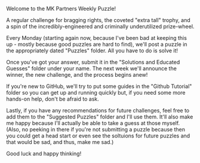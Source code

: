 Welcome to the MK Partners Weekly Puzzle!

A regular challenge for bragging rights, the coveted "extra tall" trophy, and a spin of the incredibly-engineered and criminally underutilized prize-wheel.

Every Monday (starting again now, because I've been bad at keeping this up - mostly because good puzzles are hard to find), we'll post a puzzle in the appropriately dated "Puzzles" folder. All you have to do is solve it!

Once you've got your answer, submit it in the "Solutions and Educated Guesses" folder under your name. The next week we'll announce the winner, the new challenge, and the process begins anew!

If you're new to GitHub, we'll try to put some guides in the "Github Tutorial" folder so you can get up and running quickly but, if you need some more hands-on help, don't be afraid to ask.

Lastly, if you have any recommendations for future challenges, feel free to add them to the "Suggested Puzzles" folder and I'll use them. It'll also make me happy because I'll actually be able to take a guess at those myself. (Also, no peeking in there if you're not submitting a puzzle because then you could get a head start or even see the soltuions for future puzzles and that would be sad, and thus, make me sad.)

Good luck and happy thinking!
